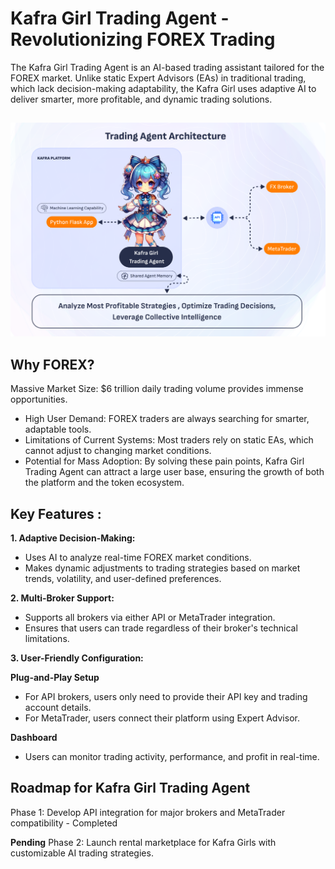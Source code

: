 # Kafra Girl Trading Agent - Revolutionizing FOREX Trading


The Kafra Girl Trading Agent is an AI-based trading assistant tailored for the FOREX market. 
Unlike static Expert Advisors (EAs) in traditional trading, which lack decision-making adaptability, the Kafra Girl uses adaptive AI to deliver smarter, more profitable, and dynamic trading solutions.

## 
<img src="../Image/KAFRAAI-TRADINGAGENT.png" />

## Why FOREX?
Massive Market Size: $6 trillion daily trading volume provides immense opportunities.

- High User Demand: FOREX traders are always searching for smarter, adaptable tools.
- Limitations of Current Systems: Most traders rely on static EAs, which cannot adjust to changing market conditions.
- Potential for Mass Adoption: By solving these pain points, Kafra Girl Trading Agent can attract a large user base, ensuring the growth of both the platform and the token ecosystem.


## Key Features :

**1. Adaptive Decision-Making:**

- Uses AI to analyze real-time FOREX market conditions.
- Makes dynamic adjustments to trading strategies based on market trends, volatility, and user-defined preferences.

**2. Multi-Broker Support:**
- Supports all brokers via either API or MetaTrader integration.
- Ensures that users can trade regardless of their broker's technical limitations.


**3. User-Friendly Configuration:**

  **Plug-and-Play Setup**
 - For API brokers, users only need to provide their API key and trading account details.
 - For MetaTrader, users connect their platform using Expert Advisor.

  **Dashboard**
- Users can monitor trading activity, performance, and profit in real-time.


## Roadmap for Kafra Girl Trading Agent
Phase 1: Develop API integration for major brokers and MetaTrader compatibility - Completed

**Pending**
Phase 2: Launch rental marketplace for Kafra Girls with customizable AI trading strategies.

